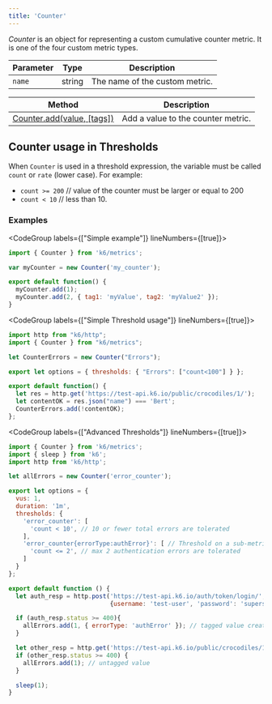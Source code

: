 ```yaml
---
title: 'Counter'
---
```


_Counter_ is an object for representing a custom cumulative counter metric. It is one of the four custom metric types.

| Parameter | Type   | Description                    |
| --------- | ------ | ------------------------------ |
| `name`    | string | The name of the custom metric. |

| Method                                                                                  | Description                        |
| --------------------------------------------------------------------------------------- | ---------------------------------- |
| [Counter.add(value, [tags])](/javascript-api/k6-metrics/counter/counter-add-value-tags) | Add a value to the counter metric. |

## Counter usage in Thresholds

When `Counter` is used in a threshold expression, the variable must be called `count` or `rate` (lower case).
For example:

- `count >= 200` // value of the counter must be larger or equal to 200
- `count < 10` // less than 10.

### Examples

<CodeGroup labels={["Simple example"]} lineNumbers={[true]}>

```javaScript
import { Counter } from 'k6/metrics';

var myCounter = new Counter('my_counter');

export default function() {
  myCounter.add(1);
  myCounter.add(2, { tag1: 'myValue', tag2: 'myValue2' });
}
```

</CodeGroup>

<CodeGroup labels={["Simple Threshold usage"]} lineNumbers={[true]}>

```javaScript
import http from "k6/http";
import { Counter } from "k6/metrics";

let CounterErrors = new Counter("Errors");

export let options = { thresholds: { "Errors": ["count<100"] } };

export default function() {
  let res = http.get('https://test-api.k6.io/public/crocodiles/1/');
  let contentOK = res.json("name") === 'Bert';
  CounterErrors.add(!contentOK);
};
```

</CodeGroup>

<CodeGroup labels={["Advanced Thresholds"]} lineNumbers={[true]}>

```javaScript
import { Counter } from 'k6/metrics';
import { sleep } from 'k6';
import http from 'k6/http';

let allErrors = new Counter('error_counter');

export let options = {
  vus: 1,
  duration: '1m',
  thresholds: {
    'error_counter': [
      'count < 10', // 10 or fewer total errors are tolerated
    ],
    'error_counter{errorType:authError}': [ // Threshold on a sub-metric (tagged values)
      'count <= 2', // max 2 authentication errors are tolerated
    ]
  }
};

export default function () {
  let auth_resp = http.post('https://test-api.k6.io/auth/token/login/',
                            {username: 'test-user', 'password': 'supersecure'});

  if (auth_resp.status >= 400){
    allErrors.add(1, { errorType: 'authError' }); // tagged value creates submetric (useful for making thresholds specific)
  }

  let other_resp = http.get('https://test-api.k6.io/public/crocodiles/1/');
  if (other_resp.status >= 400) {
    allErrors.add(1); // untagged value
  }

  sleep(1);
}
```

</CodeGroup>
